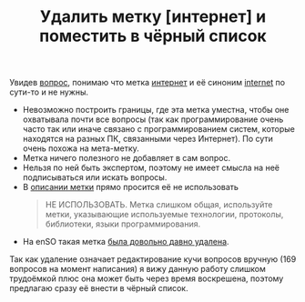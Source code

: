 ﻿---
title: "Удалить метку [интернет] и поместить в чёрный список"
se.owner.user_id: 220571
se.owner.display_name: "Vadim Ovchinnikov"
se.owner.link: "https://ru.meta.stackoverflow.com/users/220571/vadim-ovchinnikov"
se.link: "https://ru.meta.stackoverflow.com/questions/10484/%d0%a3%d0%b4%d0%b0%d0%bb%d0%b8%d1%82%d1%8c-%d0%bc%d0%b5%d1%82%d0%ba%d1%83-%d0%b8%d0%bd%d1%82%d0%b5%d1%80%d0%bd%d0%b5%d1%82-%d0%b8-%d0%bf%d0%be%d0%bc%d0%b5%d1%81%d1%82%d0%b8%d1%82%d1%8c-%d0%b2-%d1%87%d1%91%d1%80%d0%bd%d1%8b%d0%b9-%d1%81%d0%bf%d0%b8%d1%81%d0%be%d0%ba"
se.question_id: 10484
se.post_type: question
---
<p>Увидев <a href="https://ru.meta.stackoverflow.com/q/10481/220571">вопрос</a>, понимаю что метка <a href="https://ru.stackoverflow.com/questions/tagged/%d0%b8%d0%bd%d1%82%d0%b5%d1%80%d0%bd%d0%b5%d1%82" class="post-tag" title="показать вопросы с меткой [интернет]" rel="tag">интернет</a> и её синоним <a href="https://ru.stackoverflow.com/questions/tagged/internet" class="post-tag" title="показать вопросы с меткой [internet]" rel="tag">internet</a> по сути-то и не нужны.</p>

<ul>
<li>Невозможно построить границы, где эта метка уместна, чтобы оне охватывала почти все вопросы (так как программирование очень часто так или иначе связано с программированием систем, которые находятся на разных ПК, связанными через Интернет). По сути очень похожа на мета-метку.</li>
<li>Метка ничего полезного не добавляет в сам вопрос.</li>
<li>Нельзя по ней быть экспертом, поэтому не имеет смысла на неё подписываться или искать вопросы.</li>
<li>В <a href="https://ru.stackoverflow.com/tags/%d0%b8%d0%bd%d1%82%d0%b5%d1%80%d0%bd%d0%b5%d1%82/info">описании метки</a> прямо просится её не использовать

<blockquote>
  <p>НЕ ИСПОЛЬЗОВАТЬ. Метка слишком общая, используйте метки, указывающие используемые технологии, протоколы, библиотеки, языки программирования.</p>
</blockquote></li>
<li>На enSO такая метка <a href="https://meta.stackoverflow.com/q/255169/1548895">была довольно давно удалена</a>.</li>
</ul>

<p>Так как удаление означает редактирование кучи вопросов вручную (169 вопросов на момент написания) я вижу данную работу слишком трудоёмкой плюс она может быть через время воскрешена, поэтому предлагаю сразу её внести в чёрный список.</p>
